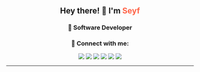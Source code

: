 <h2 align="center">Hey there! 👋 I'm <span style="color:#ff6347;">Seyf</span>  </h2>
<h3 align="center">🚀 Software Developer </h3>

<h3 align="center">💬 Connect with me:</h3>
<p align="center">
  <a href="https://www.linkedin.com/feed/"><img src="https://img.shields.io/badge/LinkedIn-0077B5?style=for-the-badge&logo=linkedin&logoColor=white"/></a>
  <a href="https://x.com/home"><img src="https://img.shields.io/badge/Twitter-1DA1F2?style=for-the-badge&logo=twitter&logoColor=white"/></a>
  <a href="https://github.com/devSeyf"><img src="https://img.shields.io/badge/GitHub-181717?style=for-the-badge&logo=github&logoColor=white"/></a>
  <a href="https://www.facebook.com/profile.php?id=61570619048322"><img src="https://img.shields.io/badge/Facebook-1877F2?style=for-the-badge&logo=facebook&logoColor=white"/></a>
  <a href="https://t.me/daifzone"><img src="https://img.shields.io/badge/Telegram%20Channel-26A5E4?style=for-the-badge&logo=telegram&logoColor=white"/></a>
  <a href="https://www.goodreads.com/user/show/177529695-saif"><img src="https://img.shields.io/badge/Goodreads-372213?style=for-the-badge&logo=goodreads&logoColor=white"/></a>
</p>

---

